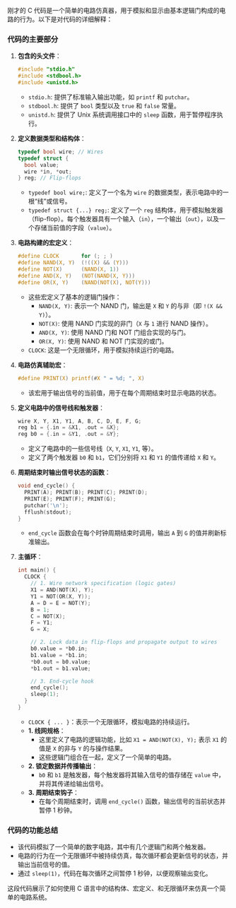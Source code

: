 刚才的 C 代码是一个简单的电路仿真器，用于模拟和显示由基本逻辑门构成的电路的行为。以下是对代码的详细解释：

### 代码的主要部分

1. **包含的头文件**：
   ```c
   #include "stdio.h"
   #include <stdbool.h>
   #include <unistd.h>
   ```
   - `stdio.h`: 提供了标准输入输出功能，如 `printf` 和 `putchar`。
   - `stdbool.h`: 提供了 `bool` 类型以及 `true` 和 `false` 常量。
   - `unistd.h`: 提供了 Unix 系统调用接口中的 `sleep` 函数，用于暂停程序执行。

2. **定义数据类型和结构体**：
   ```c
   typedef bool wire; // Wires
   typedef struct {
     bool value;
     wire *in, *out;
   } reg; // Flip-flops
   ```
   - `typedef bool wire;`: 定义了一个名为 `wire` 的数据类型，表示电路中的一根“线”或信号。
   - `typedef struct {...} reg;`: 定义了一个 `reg` 结构体，用于模拟触发器（flip-flop）。每个触发器具有一个输入（`in`），一个输出（`out`），以及一个存储当前值的字段（`value`）。

3. **电路构建的宏定义**：
   ```c
   #define CLOCK       for (; ; )
   #define NAND(X, Y)  (!((X) && (Y)))
   #define NOT(X)      (NAND(X, 1))
   #define AND(X, Y)   (NOT(NAND(X, Y)))
   #define OR(X, Y)    (NAND(NOT(X), NOT(Y)))
   ```
   - 这些宏定义了基本的逻辑门操作：
     - `NAND(X, Y)`: 表示一个 NAND 门，输出是 `X` 和 `Y` 的与非（即 `!(X && Y)`）。
     - `NOT(X)`: 使用 NAND 门实现的非门（`X` 与 `1` 进行 NAND 操作）。
     - `AND(X, Y)`: 使用 NAND 门和 NOT 门组合实现的与门。
     - `OR(X, Y)`: 使用 NAND 和 NOT 门实现的或门。
   - `CLOCK`: 这是一个无限循环，用于模拟持续运行的电路。

4. **电路仿真辅助宏**：
   ```c
   #define PRINT(X) printf(#X " = %d; ", X)
   ```
   - 该宏用于输出信号的当前值，用于在每个周期结束时显示电路的状态。

5. **定义电路中的信号线和触发器**：
   ```c
   wire X, Y, X1, Y1, A, B, C, D, E, F, G;
   reg b1 = {.in = &X1, .out = &X};
   reg b0 = {.in = &Y1, .out = &Y};
   ```
   - 定义了电路中的一些信号线（`X`, `Y`, `X1`, `Y1`, 等）。
   - 定义了两个触发器 `b0` 和 `b1`，它们分别将 `X1` 和 `Y1` 的值传递给 `X` 和 `Y`。

6. **周期结束时输出信号状态的函数**：
   ```c
   void end_cycle() {
     PRINT(A); PRINT(B); PRINT(C); PRINT(D);
     PRINT(E); PRINT(F); PRINT(G);
     putchar('\n');
     fflush(stdout);
   }
   ```
   - `end_cycle` 函数会在每个时钟周期结束时调用，输出 `A` 到 `G` 的值并刷新标准输出。

7. **主循环**：
   ```c
   int main() {
     CLOCK {
       // 1. Wire network specification (logic gates)
       X1 = AND(NOT(X), Y);
       Y1 = NOT(OR(X, Y));
       A = D = E = NOT(Y);
       B = 1;
       C = NOT(X);
       F = Y1;
       G = X;

       // 2. Lock data in flip-flops and propagate output to wires
       b0.value = *b0.in;
       b1.value = *b1.in;
       *b0.out = b0.value;
       *b1.out = b1.value;

       // 3. End-cycle hook
       end_cycle();
       sleep(1);
     }
   }
   ```
   - `CLOCK { ... }`：表示一个无限循环，模拟电路的持续运行。
   - **1. 线网规格**：
     - 这里定义了电路的逻辑功能，比如 `X1 = AND(NOT(X), Y);` 表示 `X1` 的值是 `X` 的非与 `Y` 的与操作结果。
     - 这些逻辑门组合在一起，定义了一个简单的电路。
   - **2. 锁定数据并传播输出**：
     - `b0` 和 `b1` 是触发器，每个触发器将其输入信号的值存储在 `value` 中，并将其传递给输出信号。
   - **3. 周期结束钩子**：
     - 在每个周期结束时，调用 `end_cycle()` 函数，输出信号的当前状态并暂停 1 秒钟。

### 代码的功能总结

- 该代码模拟了一个简单的数字电路，其中有几个逻辑门和两个触发器。
- 电路的行为在一个无限循环中被持续仿真，每次循环都会更新信号的状态，并输出当前信号的值。
- 通过 `sleep(1)`，代码在每次循环之间暂停 1 秒钟，以便观察输出变化。

这段代码展示了如何使用 C 语言中的结构体、宏定义、和无限循环来仿真一个简单的电路系统。

